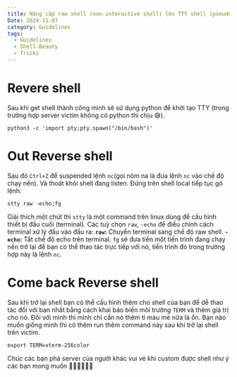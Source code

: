 ```yaml
---
title: Nâng cấp raw shell (non-interactive shell) lên TTY shell (pseudo shell)
Date: 2024-11-07
category: Guidelines
tags:
  - Guidelines
  - Shell-Beauty
  - Tricks
---
```

# Revere shell
Sau khi get shell thành công mình sẽ sử dụng python để khởi tạo TTY (trong trường hợp server victim không có python thì chịu 😅).
```
python3 -c 'import pty;pty.spawn("/bin/bash")'
```
# Out Reverse shell
Sau đó `Ctrl+Z` để suspended lệnh `nc`(gọi nôm na là đưa lệnh `nc` vào chế độ chạy nền). Và thoát khỏi shell đang listen. Đứng trên shell local tiếp tục gõ lệnh:
```
stty raw -echo;fg
```
Giải thích một chút thì `stty` là một command trên linux dùng để cấu hình thiết bị đầu cuối (terminal). Các tuỳ chọn `raw`, `-echo` để điều chỉnh cách terminal xử lý đầu vào đầu ra:
**`raw`:** Chuyển terminal sang chế độ raw shell.
**`-echo`:** Tắt chế độ echo trên terminal.
`fg` sẽ đưa tiến một tiến trình đang chạy nền trở lại để bạn có thể thao tác trực tiếp với nó, tiến trình đó trong trường hợp này là lệnh `nc`.
# Come back Reverse shell
Sau khi trở lại shell bạn có thể cấu hình thêm cho shell của bạn để dễ thao tác đối với bạn nhất bằng cách khai báo biến môi trường `TERM` và thêm giá trị cho nó.
Đối với mình thì mình chỉ cần nó thêm tí màu mè nữa là ổn. Bạn nào muốn giống mình thì có thêm run thêm command này sau khi trở lại shell trên victim.
```
export TERM=xterm-256color
```
Chúc các bạn phá server của người khác vui vẻ khi custom được shell như ý các bạn mong muốn 🤟🏻🤟🏻🤟🏻
